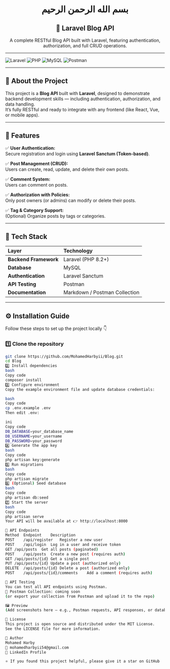 <h1 align="center">بسم الله الرحمن الرحيم</h1>

<h2 align="center">🧠 Laravel Blog API</h2>

<p align="center">
A complete RESTful Blog API built with Laravel, featuring authentication, authorization, and full CRUD operations.
</p>

---

![Laravel](https://img.shields.io/badge/Laravel-FF2D20?style=for-the-badge&logo=laravel&logoColor=white)
![PHP](https://img.shields.io/badge/PHP-777BB4?style=for-the-badge&logo=php&logoColor=white)
![MySQL](https://img.shields.io/badge/MySQL-005C84?style=for-the-badge&logo=mysql&logoColor=white)
![Postman](https://img.shields.io/badge/Postman-FF6C37?style=for-the-badge&logo=postman&logoColor=white)

---

## 📘 About the Project

This project is a **Blog API** built with **Laravel**, designed to demonstrate backend development skills — including authentication, authorization, and data handling.  
It’s fully RESTful and ready to integrate with any frontend (like React, Vue, or mobile apps).

---

## 🚀 Features

✅ **User Authentication:**  
Secure registration and login using **Laravel Sanctum (Token-based)**.

✅ **Post Management (CRUD):**  
Users can create, read, update, and delete their own posts.

✅ **Comment System:**  
Users can comment on posts.

✅ **Authorization with Policies:**  
Only post owners (or admins) can modify or delete their posts.

✅ **Tag & Category Support:**  
(Optional) Organize posts by tags or categories.

---

## 🧩 Tech Stack

| Layer | Technology |
| :--- | :--- |
| **Backend Framework** | Laravel (PHP 8.2+) |
| **Database** | MySQL |
| **Authentication** | Laravel Sanctum |
| **API Testing** | Postman |
| **Documentation** | Markdown / Postman Collection |

---

## ⚙️ Installation Guide

Follow these steps to set up the project locally 👇

### 1️⃣ Clone the repository
```bash
git clone https://github.com/MohamedHarbyii/Blog.git
cd Blog
2️⃣ Install dependencies
bash
Copy code
composer install
3️⃣ Configure environment
Copy the example environment file and update database credentials:

bash
Copy code
cp .env.example .env
Then edit .env:

ini
Copy code
DB_DATABASE=your_database_name
DB_USERNAME=your_username
DB_PASSWORD=your_password
4️⃣ Generate the app key
bash
Copy code
php artisan key:generate
5️⃣ Run migrations
bash
Copy code
php artisan migrate
6️⃣ (Optional) Seed database
bash
Copy code
php artisan db:seed
7️⃣ Start the server
bash
Copy code
php artisan serve
Your API will be available at 👉 http://localhost:8000

📡 API Endpoints
Method	Endpoint	Description
POST	/api/register	Register a new user
POST	/api/login	Log in a user and receive token
GET	/api/posts	Get all posts (paginated)
POST	/api/posts	Create a new post (requires auth)
GET	/api/posts/{id}	Get a single post
PUT	/api/posts/{id}	Update a post (authorized only)
DELETE	/api/posts/{id}	Delete a post (authorized only)
POST	/api/posts/{id}/comments	Add a comment (requires auth)

🧪 API Testing
You can test all API endpoints using Postman.
📁 Postman Collection: coming soon
(or export your collection from Postman and upload it to the repo)

🖼️ Preview
(Add screenshots here — e.g., Postman requests, API responses, or database structure)

📜 License
This project is open source and distributed under the MIT License.
See the LICENSE file for more information.

👤 Author
Mohamed Harby
📧 mohamedharbyii54@gmail.com
🔗 LinkedIn Profile

⭐ If you found this project helpful, please give it a star on GitHub
